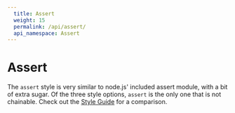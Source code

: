 ```yaml
---
  title: Assert
  weight: 15
  permalink: /api/assert/
  api_namespace: Assert
---
```


# Assert

The `assert` style is very similar to node.js' included assert module, with a bit of extra
sugar. Of the three style options, `assert` is the only one that is not chainable. Check out
the [Style Guide]({{site.github.url}}/guide/styles) for a comparison.
